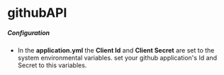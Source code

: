 # githubAPI

##### Configuration

- In the __application.yml__ the __Client Id__ and __Client Secret__ are set to the system environmental variables.
set your github application's Id and Secret to this variables. 
